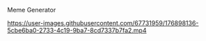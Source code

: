 Meme Generator

https://user-images.githubusercontent.com/67731959/176898136-5cbe6ba0-2733-4c19-9ba7-8cd7337b7fa2.mp4
